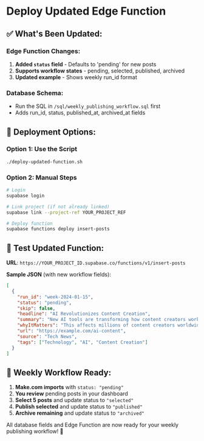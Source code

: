 # Deploy Updated Edge Function

## ✅ **What's Been Updated:**

### **Edge Function Changes:**
1. **Added `status` field** - Defaults to 'pending' for new posts
2. **Supports workflow states** - pending, selected, published, archived
3. **Updated example** - Shows weekly run_id format

### **Database Schema:**
- Run the SQL in `/sql/weekly_publishing_workflow.sql` first
- Adds run_id, status, published_at, archived_at fields

## 🚀 **Deployment Options:**

### **Option 1: Use the Script**
```bash
./deploy-updated-function.sh
```

### **Option 2: Manual Steps**
```bash
# Login
supabase login

# Link project (if not already linked)
supabase link --project-ref YOUR_PROJECT_REF

# Deploy function
supabase functions deploy insert-posts
```

## 🧪 **Test Updated Function:**

**URL**: `https://YOUR_PROJECT_ID.supabase.co/functions/v1/insert-posts`

**Sample JSON** (with new workflow fields):
```json
[
  {
    "run_id": "week-2024-01-15",
    "status": "pending",
    "skip": false,
    "headline": "AI Revolutionizes Content Creation",
    "summary": "New AI tools are transforming how content creators work",
    "whyItMatters": "This affects millions of content creators worldwide",
    "url": "https://example.com/ai-content",
    "source": "Tech News",
    "tags": ["Technology", "AI", "Content Creation"]
  }
]
```

## 🔄 **Weekly Workflow Ready:**

1. **Make.com imports** with `status: "pending"`
2. **You review** pending posts in your dashboard
3. **Select 5 posts** and update status to `"selected"`
4. **Publish selected** and update status to `"published"`
5. **Archive remaining** and update status to `"archived"`

All database fields and Edge Function are now ready for your weekly publishing workflow! 🎉